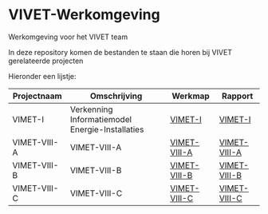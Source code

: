 # VIVET-Werkomgeving
Werkomgeving voor het VIVET team

In deze repository komen de bestanden te staan die horen bij VIVET gerelateerde projecten

Hieronder een lijstje:

| Projectnaam  | Omschrijving                                    | Werkmap       | Rapport                      |
|--------------|-------------------------------------------------|---------------|------------------------------|
| VIMET-I      | Verkenning Informatiemodel Energie-Installaties | [VIMET-I](https://github.com/Geonovum/VIVET-Werkomgeving/tree/master/VIMET-I/) | [VIMET-I](https://geonovum.github.io/VIVET-Werkomgeving/VIMET-I/) |
| VIMET-VIII-A | VIMET-VIII-A                                    | [VIMET-VIII-A](https://github.com/Geonovum/VIVET-Werkomgeving/tree/master/VIMET-VIII-A/) | [VIMET-VIII-A](https://geonovum.github.io/VIVET-Werkomgeving/VIMET-VIII-A/) |
| VIMET-VIII-B | VIMET-VIII-B                                    | [VIMET-VIII-B](https://github.com/Geonovum/VIVET-Werkomgeving/tree/master/VIMET-VIII-B/) | [VIMET-VIII-B](https://geonovum.github.io/VIVET-Werkomgeving/VIMET-VIII-B/) |
| VIMET-VIII-C | VIMET-VIII-C                                    | [VIMET-VIII-C](https://github.com/Geonovum/VIVET-Werkomgeving/tree/master/VIMET-VIII-C/) | [VIMET-VIII-C](https://geonovum.github.io/VIVET-Werkomgeving/VIMET-VIII-C/) |
